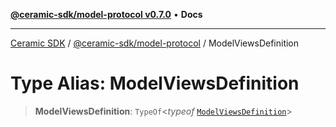 [**@ceramic-sdk/model-protocol v0.7.0**](../README.md) • **Docs**

***

[Ceramic SDK](../../../README.md) / [@ceramic-sdk/model-protocol](../README.md) / ModelViewsDefinition

# Type Alias: ModelViewsDefinition

> **ModelViewsDefinition**: `TypeOf`\<*typeof* [`ModelViewsDefinition`](../variables/ModelViewsDefinition.md)\>
